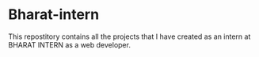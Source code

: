 # Bharat-intern
This repostitory contains all the projects that I have created as an intern at BHARAT INTERN as a web developer.
